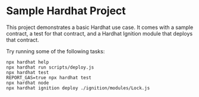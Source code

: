 # Sample Hardhat Project

This project demonstrates a basic Hardhat use case. It comes with a sample contract, a test for that contract, and a Hardhat Ignition module that deploys that contract.

Try running some of the following tasks:

```shell
npx hardhat help
npx hardhat run scripts/deploy.js 
npx hardhat test
REPORT_GAS=true npx hardhat test
npx hardhat node
npx hardhat ignition deploy ./ignition/modules/Lock.js
```

